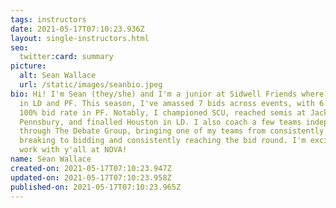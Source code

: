 ```yaml
---
tags: instructors
date: 2021-05-17T07:10:23.936Z
layout: single-instructors.html
seo:
  twitter:card: summary
picture:
  alt: Sean Wallace
  url: /static/images/seanbio.jpeg
bio: Hi! I'm Sean (they/she) and I'm a junior at Sidwell Friends where I compete
  in LD and PF. This season, I've amassed 7 bids across events, with 6 and a
  100% bid rate in PF. Notably, I championed SCU, reached semis at Jack Howe and
  Pennsbury, and finalled Houston in LD. I also coach a few teams independently
  through The Debate Group, bringing one of my teams from consistently not
  breaking to bidding and consistently reaching the bid round. I'm excited to
  work with y'all at NOVA!
name: Sean Wallace
created-on: 2021-05-17T07:10:23.947Z
updated-on: 2021-05-17T07:10:23.958Z
published-on: 2021-05-17T07:10:23.965Z
---
```

